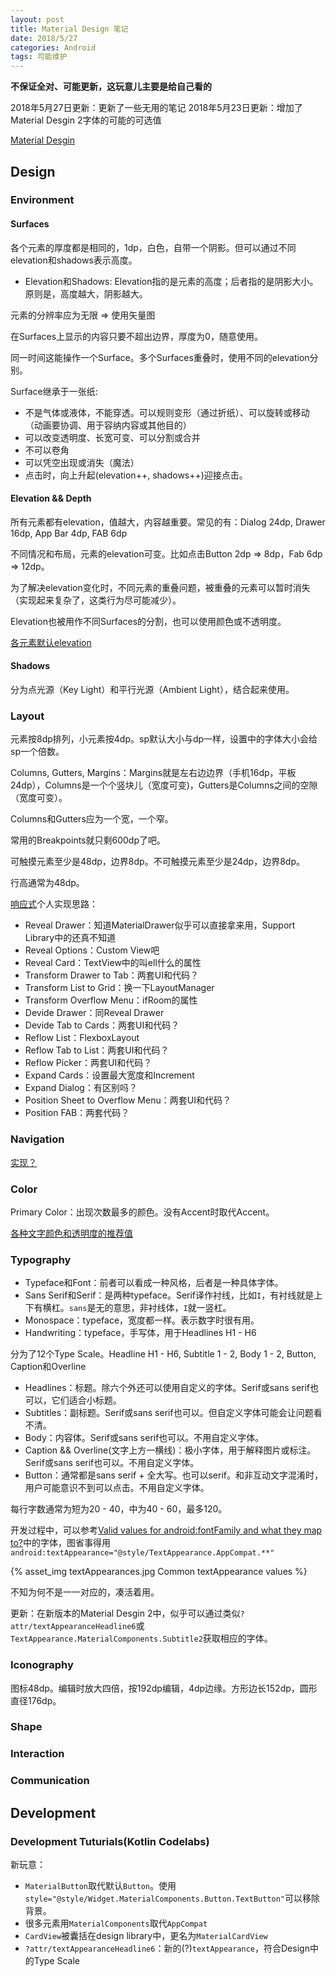 ```yaml
---
layout: post
title: Material Design 笔记
date: 2018/5/27
categories: Android
tags: 可能维护
---
```


**不保证全对、可能更新，这玩意儿主要是给自己看的**

2018年5月27日更新：更新了一些无用的笔记
2018年5月23日更新：增加了Material Desgin 2字体的可能的可选值

[Material Desgin](https://material.io/)

<!--more-->

## Design

### Environment

#### Surfaces

各个元素的厚度都是相同的，1dp，白色，自带一个阴影。但可以通过不同elevation和shadows表示高度。

- Elevation和Shadows: Elevation指的是元素的高度；后者指的是阴影大小。原则是，高度越大，阴影越大。

元素的分辨率应为无限 => 使用矢量图

在Surfaces上显示的内容只要不超出边界，厚度为0，随意使用。

同一时间这能操作一个Surface。多个Surfaces重叠时，使用不同的elevation分别。

Surface继承于一张纸: 

- 不是气体或液体，不能穿透。可以规则变形（通过折纸）、可以旋转或移动（动画要协调、用于容纳内容或其他目的）
- 可以改变透明度、长宽可变、可以分割或合并
- 不可以卷角
- 可以凭空出现或消失（魔法）
- 点击时，向上升起(elevation++, shadows++)迎接点击。

#### Elevation && Depth

所有元素都有elevation，值越大，内容越重要。常见的有：Dialog 24dp, Drawer 16dp, App Bar 4dp, FAB 6dp

不同情况和布局，元素的elevation可变。比如点击Button 2dp => 8dp，Fab 6dp => 12dp。

为了解决elevation变化时，不同元素的重叠问题，被重叠的元素可以暂时消失（实现起来复杂了，这类行为尽可能减少）。

Elevation也被用作不同Surfaces的分割，也可以使用颜色或不透明度。

[各元素默认elevation](https://material.io/design/environment/elevation.html#default-elevations)

#### Shadows

分为点光源（Key Light）和平行光源（Ambient Light），结合起来使用。

### Layout

元素按8dp排列，小元素按4dp。sp默认大小与dp一样，设置中的字体大小会给sp一个倍数。

Columns, Gutters, Margins：Margins就是左右边边界（手机16dp，平板24dp），Columns是一个个竖块儿（宽度可变)，Gutters是Columns之间的空隙（宽度可变）。

Columns和Gutters应为一个宽，一个窄。

常用的Breakpoints就只剩600dp了吧。

可触摸元素至少是48dp，边界8dp。不可触摸元素至少是24dp，边界8dp。

行高通常为48dp。

[响应式](https://material.io/design/layout/component-behavior.html#responsive-patterns)个人实现思路：

- Reveal Drawer：知道MaterialDrawer似乎可以直接拿来用，Support Library中的还真不知道
- Reveal Options：Custom View吧
- Reveal Card：TextView中的叫ell什么的属性
- Transform Drawer to Tab：两套UI和代码？
- Transform List to Grid：换一下LayoutManager
- Transform Overflow Menu：ifRoom的属性
- Devide Drawer：同Reveal Drawer
- Devide Tab to Cards：两套UI和代码？
- Reflow List：FlexboxLayout
- Reflow Tab to List：两套UI和代码？
- Reflow Picker：两套UI和代码？
- Expand Cards：设置最大宽度和Increment
- Expand Dialog：有区别吗？
- Position Sheet to Overflow Menu：两套UI和代码？
- Position FAB：两套代码？

### Navigation

[实现？](https://material.io/design/navigation/navigation-transitions.html)

### Color

Primary Color：出现次数最多的颜色。没有Accent时取代Accent。

[各种文字颜色和透明度的推荐值](https://material.io/design/color/text-legibility.html)

### Typography

- Typeface和Font：前者可以看成一种风格，后者是一种具体字体。
- Sans Serif和Serif：是两种typeface。Serif译作衬线，比如`I`，有衬线就是上下有横杠。`sans`是无的意思，非衬线体，`I`就一竖杠。
- Monospace：typeface，宽度都一样。表示数字时很有用。
- Handwriting：typeface，手写体，用于Headlines H1 - H6

分为了12个Type Scale。Headline H1 - H6, Subtitle 1 - 2, Body 1 - 2, Button, Caption和Overline

- Headlines：标题。除六个外还可以使用自定义的字体。Serif或sans serif也可以，它们适合小标题。
- Subtitles：副标题。Serif或sans serif也可以。但自定义字体可能会让问题看不清。
- Body：内容体。Serif或sans serif也可以。不用自定义字体。
- Caption && Overline(文字上方一横线)：极小字体，用于解释图片或标注。Serif或sans serif也可以。不用自定义字体。
- Button：通常都是sans serif + 全大写。也可以serif。和非互动文字混淆时，用户可能意识不到可以点击。不用自定义字体。

每行字数通常为短为20 - 40，中为40 - 60，最多120。

开发过程中，可以参考[Valid values for android:fontFamily and what they map to?](https://stackoverflow.com/a/19692168/5507158)中的字体，图省事得用`android:textAppearance="@style/TextAppearance.AppCompat.**"`

{% asset_img textAppearances.jpg Common textAppearance values %}

不知为何不是一一对应的，凑活着用。

更新：在新版本的Material Desgin 2中，似乎可以通过类似`?attr/textAppearanceHeadline6`或`TextAppearance.MaterialComponents.Subtitle2`获取相应的字体。

### Iconography

图标48dp。编辑时放大四倍，按192dp编辑，4dp边缘。方形边长152dp，圆形直径176dp。

### Shape

### Interaction

### Communication

## Development

### Development Tuturials(Kotlin Codelabs)

新玩意：

- `MaterialButton`取代默认`Button`。使用`style="@style/Widget.MaterialComponents.Button.TextButton"`可以移除背景。
- 很多元素用`MaterialComponents`取代`AppCompat`
- `CardView`被囊括在design library中，更名为`MaterialCardView`
- `?attr/textAppearanceHeadline6`：新的(?)`textAppearance`，符合Design中的Type Scale
